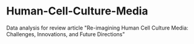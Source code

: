 # Human-Cell-Culture-Media
Data analysis for review article "Re-imagining Human Cell Culture Media: Challenges, Innovations, and Future Directions"

